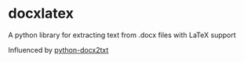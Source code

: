 # docxlatex
A python library for extracting text from .docx files with LaTeX support

Influenced by [python-docx2txt](https://github.com/ankushshah89/python-docx2txt)
